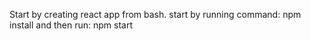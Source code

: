 Start by creating react app from bash.
start by running command:
npm install
and then run:
npm start
